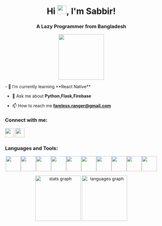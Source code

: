 <h1 align="center">Hi <img src="https://i.giphy.com/media/LOnt6uqjD9OexmQJRB/200w.webp" width="30">, I'm Sabbir!</h1>
<h3 align="center">A Lazy Programmer from Bangladesh </h3>
<p align="center">
<img src="https://i.giphy.com/media/J4yDZkszyi6gRTiPeh/200w.webp" width="150">
</p>
- 🌱 I’m currently learning **React Native**

- 💬 Ask me about **Python,Flask,Firebase**

- 📫 How to reach me **fareless.ranger@gmail.com**


<h3 align="left">Connect with me:</h3>
<p align="left">
<a href="https://twitter.com/sakibmahee" target="blank"><img src="https://i.giphy.com/media/H508mck9ufO9q6z76O/200w.webp" width="30"></a>
<a href="https://fb.com/https://www.facebook.com/sadman26e" target="blank"><img src="https://i.giphy.com/media/pejyg6fy1JpoQuLQQp/200w.webp" width="30"></a>
</p>

<h3 align="left">Languages and Tools:</h3>
<p align="center">
<img src="https://media3.giphy.com/media/ln7z2eWriiQAllfVcn/200w.webp" width="50"><img src="https://i.giphy.com/media/LMt9638dO8dftAjtco/200.webp" width="50"><img src="https://i.giphy.com/media/eNAsjO55tPbgaor7ma/200w.webp" width="50"><img src="https://i.giphy.com/media/KzJkzjggfGN5Py6nkT/200.webp" width="50"><img src="https://i.giphy.com/media/IdyAQJVN2kVPNUrojM/200.webp" width="50"><img src="https://i.giphy.com/media/Ri2TUcKlaOcaDBxFpY/200.webp" width="50"><img src="https://i.giphy.com/media/XAxylRMCdpbEWUAvr8/200.webp" width="50"><img src="https://i.giphy.com/media/fsEaZldNC8A1PJ3mwp/200.webp" width="50"><img src="https://i.giphy.com/media/jnDKffgCfGYOp6cMTK/200.webp" width="50"><img src="https://i.giphy.com/media/Sr8xDpMwVKOHUWDVRD/200.webp" width="50">
</p>

<div align="center">
  <img src="https://github-readme-stats.vercel.app/api?hide_title=false&hide_rank=false&show_icons=true&include_all_commits=true&count_private=true&disable_animations=false&theme=chartreuse-dark&locale=en&hide_border=true&username=Sadman26" height="150" alt="stats graph"  />
  <img src="https://github-readme-stats.vercel.app/api/top-langs?locale=en&hide_title=false&layout=compact&card_width=320&langs_count=6&theme=chartreuse-dark&hide_border=true&username=Sadman26" height="150" alt="languages graph"  />
</div>
